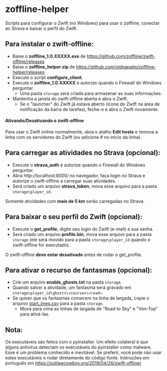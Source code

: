 # zoffline-helper

Scripts para configurar o Zwift (no Windows) para usar o zoffline, conectar ao Strava e baixar o perfil do Zwift.

## Para instalar o zwift-offline:

* Baixe o **zoffline_1.0.XXXXX.exe** de https://github.com/zoffline/zwift-offline/releases
* Baixe o **zoffline_helper.zip** de https://github.com/oldnapalm/zoffline-helper/releases
* Execute o script **configure_client**.
* Execute o **zoffline_1.0.XXXXX** e autorize quando o Firewall do Windows perguntar.
  * Uma pasta ``storage`` será criada para armazenar as suas informações.
* Mantenha a janela do zwift-offline aberta e abra o Zwift.
  * Se o "launcher" do Zwift já estava aberto (ícone do Zwift na área de notificação da barra de tarefas), feche-o e abra o Zwift novamente.

#### Ativando/Desativando o zwift-offline

Para usar o Zwift online normalmente, abra o atalho **Edit hosts** e remova a linha com os servidores do Zwift (ou adicione # no início da linha).

## Para carregar as atividades no Strava (opcional):

* Execute o **strava_auth** e autorize quando o Firewall do Windows perguntar.
* Abra http://localhost:8000/ no navegador, faça login no Strava e autorize o zwift-offline a carregar suas atividades.
* Será criado um arquivo **strava_token**, mova esse arquivo para a pasta ``storage\player_id``.

Somente atividades com **mais de 5 km** serão carregadas no Strava.

## Para baixar o seu perfil do Zwift (opcional):

* Execute o **get_profile**, digite seu login do Zwift (e-mail) e sua senha.
* Será criado um arquivo **profile.bin**, mova esse arquivo para a pasta ``storage`` (ele será movido para a pasta ``storage\player_id`` quando o zwift-offline for executado).

O zwift-offline **deve estar desativado** antes de rodar o get_profile.

## Para ativar o recurso de fantasmas (opcional):

* Crie um arquivo **enable_ghosts.txt** na pasta ``storage``.
* Quando salvar a atividade, um fantasma será gravado em ``storage\player_id\ghosts\<course>\<road>``.
* Se quiser que os fantasmas comecem na linha de largada, copie o arquivo [start_lines.csv](https://github.com/zoffline/zwift-offline/blob/master/start_lines.csv) para a pasta ``storage``.
  * Mova para cima as linhas de largada de "Road to Sky" e "Ven-Top" para ativá-las.

## Nota:

Os executáveis são feitos com o pyinstaller. Um efeito colateral é que alguns antivírus detectam os executáveis do pyinstaller como malware. Esse é um problema conhecido e inevitável. Se preferir, você pode não usar estes executáveis e rodar diretamente do código fonte. Instruções em português em https://outlawcowboy.org/2019/04/26/zwift-offline/
